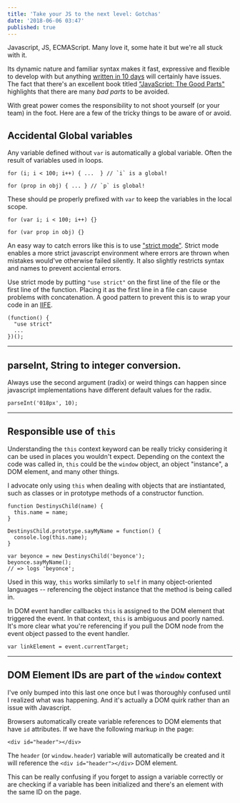 ```yaml
---
title: 'Take your JS to the next level: Gotchas'
date: '2018-06-06 03:47'
published: true
---
```


Javascript, JS, ECMAScript. Many love it, some hate it but we're all stuck with
it.

Its dynamic nature and familiar syntax makes it fast, expressive and flexible
to develop with but anything [written in 10
days](https://en.wikipedia.org/wiki/JavaScript#History) will certainly have
issues. The fact that there's an excellent book titled ["JavaScript: The Good
Parts"](http://shop.oreilly.com/product/9780596517748.do) highlights that there
are many _bad parts_ to be avoided.

With great power comes the responsibility to not shoot yourself (or your team)
in the foot. Here are a few of the tricky things to be aware of or avoid.


## Accidental Global variables

Any variable defined without `var` is automatically a global variable.  Often
the result of variables used in loops.

    for (i; i < 100; i++) { ...  } // `i` is a global!

    for (prop in obj) { ... } // `p` is global!

These should pe properly prefixed with `var` to keep the variables in the local
scope.

    for (var i; i < 100; i++) {}

    for (var prop in obj) {}

An easy way to catch errors like this is to use ["strict
mode"](https://developer.mozilla.org/en-US/docs/Web/JavaScript/Reference/Strict_mode).
Strict mode enables a more strict javascript environment where errors are
thrown when mistakes would've otherwise failed silently. It also slightly
restricts syntax and names to prevent acciental errors.

Use strict mode by putting `"use strict"` on the first line of the file or the
first line of the function. Placing it as the first line in a file can cause
problems with concatenation. A good pattern to prevent this is to wrap your
code in an [IIFE](https://developer.mozilla.org/en-US/docs/Glossary/IIFE).

    (function() {
      "use strict"
      ...
    })();


---


## parseInt, String to integer conversion.

Always use the second argument (radix) or weird things can happen since
javascript implementations have different default values for the radix.

    parseInt('018px', 10);


---


## Responsible use of `this`

Understanding the `this` context keyword can be really tricky considering it
can be used in places you wouldn't expect. Depending on the context the code
was called in, `this` could be the `window` object, an object "instance", a DOM
element, and many other things.

I advocate only using `this` when dealing with objects that are instiantated,
such as classes or in prototype methods of a constructor function.

    function DestinysChild(name) {
      this.name = name;
    }

    DestinysChild.prototype.sayMyName = function() {
      console.log(this.name);
    }

    var beyonce = new DestinysChild('beyonce');
    beyonce.sayMyName();
    // => logs 'beyonce';

Used in this way, `this` works similarly to `self` in many object-oriented
languages -- referencing the object instance that the method is being called
in.

In DOM event handler callbacks `this` is assigned to the DOM element that
triggered the event. In that context, `this` is ambiguous and poorly named.
It's more clear what you're referencing if you pull the DOM node from the event
object passed to the event handler.

    var linkElement = event.currentTarget;


---


## DOM Element IDs are part of the `window` context

I've only bumped into this last one once but I was thoroughly confused until
I realized what was happening. And it's actually a DOM quirk rather than an
issue with Javascript.

Browsers automatically create variable references to DOM elements that have
`id` attributes. If we have the following markup in the page:

    <div id="header"></div>

The `header` (or `window.header`) variable will automatically be created and it
will reference the `<div id="header"></div>` DOM element.

This can be really confusing if you forget to assign a variable correctly or
are checking if a variable has been initialized and there's an element with the
same ID on the page.
